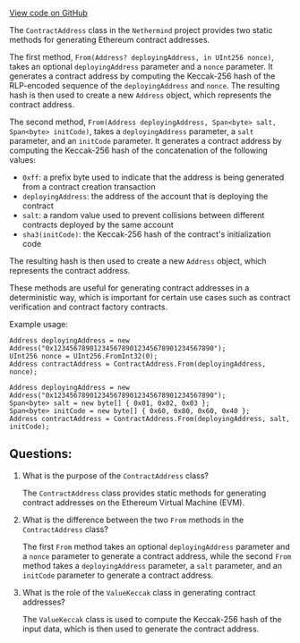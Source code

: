 [View code on GitHub](https://github.com/nethermindeth/nethermind/Nethermind.Evm/AddressExtensions.cs)

The `ContractAddress` class in the `Nethermind` project provides two static methods for generating Ethereum contract addresses. 

The first method, `From(Address? deployingAddress, in UInt256 nonce)`, takes an optional `deployingAddress` parameter and a `nonce` parameter. It generates a contract address by computing the Keccak-256 hash of the RLP-encoded sequence of the `deployingAddress` and `nonce`. The resulting hash is then used to create a new `Address` object, which represents the contract address. 

The second method, `From(Address deployingAddress, Span<byte> salt, Span<byte> initCode)`, takes a `deployingAddress` parameter, a `salt` parameter, and an `initCode` parameter. It generates a contract address by computing the Keccak-256 hash of the concatenation of the following values: 

- `0xff`: a prefix byte used to indicate that the address is being generated from a contract creation transaction
- `deployingAddress`: the address of the account that is deploying the contract
- `salt`: a random value used to prevent collisions between different contracts deployed by the same account
- `sha3(initCode)`: the Keccak-256 hash of the contract's initialization code

The resulting hash is then used to create a new `Address` object, which represents the contract address. 

These methods are useful for generating contract addresses in a deterministic way, which is important for certain use cases such as contract verification and contract factory contracts. 

Example usage: 

```
Address deployingAddress = new Address("0x1234567890123456789012345678901234567890");
UInt256 nonce = UInt256.FromInt32(0);
Address contractAddress = ContractAddress.From(deployingAddress, nonce);
```

```
Address deployingAddress = new Address("0x1234567890123456789012345678901234567890");
Span<byte> salt = new byte[] { 0x01, 0x02, 0x03 };
Span<byte> initCode = new byte[] { 0x60, 0x80, 0x60, 0x40 };
Address contractAddress = ContractAddress.From(deployingAddress, salt, initCode);
```
## Questions: 
 1. What is the purpose of the `ContractAddress` class?
    
    The `ContractAddress` class provides static methods for generating contract addresses on the Ethereum Virtual Machine (EVM).

2. What is the difference between the two `From` methods in the `ContractAddress` class?
    
    The first `From` method takes an optional `deployingAddress` parameter and a `nonce` parameter to generate a contract address, while the second `From` method takes a `deployingAddress` parameter, a `salt` parameter, and an `initCode` parameter to generate a contract address.

3. What is the role of the `ValueKeccak` class in generating contract addresses?
    
    The `ValueKeccak` class is used to compute the Keccak-256 hash of the input data, which is then used to generate the contract address.